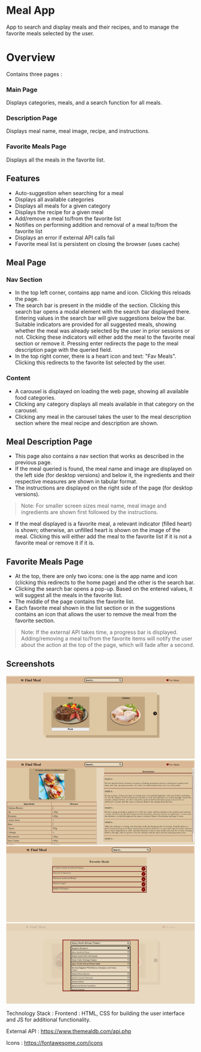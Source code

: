 
# Meal App
App to search and display meals and their recipes, and to manage the favorite meals selected by the user.

# Overview 
Contains three pages : 
### Main Page
Displays categories, meals, and a search function for all meals.
### Description Page
Displays meal name, meal image, recipe, and instructions. 
### Favorite Meals Page
Displays all the meals in the favorite list.   

## Features 
- Auto-suggestion when searching for a meal
- Displays all available categories
- Displays all meals for a given category
- Displays the recipe for a given meal
- Add/remove a meal to/from the favorite list
- Notifies on performing addition and removal of a meal to/from the favorite list
- Displays an error if external API calls fail
- Favorite meal list is persistent on closing the browser (uses cache)

## Meal Page
### Nav Section 
- In the top left corner, contains app name and icon. Clicking this reloads the page.
- The search bar is present in the middle of the section. Clicking this search bar opens a modal element with the search bar displayed there. Entering values in the search bar will give suggestions below the bar. Suitable indicators are provided for all suggested meals, showing whether the meal was already selected by the user in prior sessions or not. Clicking these indicators will either add the meal to the favorite meal section or remove it. Pressing enter redirects the page to the meal description page with the queried field.
- In the top right corner, there is a heart icon and text: "Fav Meals". Clicking this redirects to the favorite list selected by the user.
### Content
- A carousel is displayed on loading the web page, showing all available food categories.
- Clicking any category displays all meals available in that category on the carousel.
- Clicking any meal in the carousel takes the user to the meal description section where the meal recipe and description are shown. 

## Meal Description Page 
- This page also contains a nav section that works as described in the previous page.
- If the meal queried is found, the meal name and image are displayed on the left side (for desktop versions) and below it, the ingredients and their respective measures are shown in tabular format.
- The instructions are displayed on the right side of the page (for desktop versions).
> Note: For smaller screen sizes meal name, meal image and ingredients are shown first followed by the instructions. 
- If the meal displayed is a favorite meal, a relevant indicator (filled heart) is shown; otherwise, an unfilled heart is shown on the image of the meal. Clicking this will either add the meal to the favorite list if it is not a favorite meal or remove it if it is.

## Favorite Meals Page
- At the top, there are only two icons: one is the app name and icon (clicking this redirects to the home page) and the other is the search bar.
- Clicking the search bar opens a pop-up. Based on the entered values, it will suggest all the meals in the favorite list.
- The middle of the page contains the favorite list.
- Each favorite meal shown in the list section or in the suggestions contains an icon that allows the user to remove the meal from the favorite section. 

> Note:  If the external API takes time, a progress bar is displayed. Adding/removing a meal to/from the favorite items will notify the user about the action at the top of the page, which will fade after a second.

## Screenshots
![Main page](https://github.com/snehjeetc/Meal-App/blob/master/screenshots/main-page.png)
![Meal Page](https://github.com/snehjeetc/Meal-App/blob/master/screenshots/meal-details-page.png)
![Fav Meals Page](https://github.com/snehjeetc/Meal-App/blob/master/screenshots/fav-meal-page.png)
![Autosuggestion](https://github.com/snehjeetc/Meal-App/blob/master/screenshots/auto-suggestion.png)

Technology Stack : 
Frontend : HTML, CSS for building the user interface and JS for additional functionality.


External API : 
https://www.themealdb.com/api.php

Icons : 
https://fontawesome.com/icons
 
